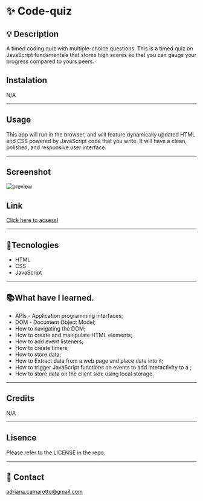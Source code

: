 # ✨  Code-quiz

## 💡 Description

A timed coding quiz with multiple-choice questions. This is a timed quiz on JavaScript fundamentals that stores high scores so that you can gauge your progress compared to yours peers.

## Instalation

N/A

---

## Usage

This app will run in the browser, and will feature dynamically updated HTML and CSS powered by JavaScript code that you write. It will have a clean, polished, and responsive user interface.

---

## Screenshot

![preview](https://xxxxxxxxxxxxxxxxxxxxxxxxxxxxxxxxxxxxxxxxxxxxxpng)
## Link

[Click here to acsess!]( https://adriana-camarotto.github.io/xxxxxxxxxxxxxxxxxxxxxxxxxxxxxxxxxxxxxxxxxxxxxxx/)

---

## 🚀Tecnologies

- HTML
- CSS
- JavaScript

---

## 📚What have I learned.

 
- APIs - Application programming interfaces;
- DOM - Document Object Model;
- How to navigating the DOM;
- How to create and manipulate HTML elements;
- How to add event listeners;
- How to create timers;
- How to store data;
- How to Extract data from a web page and place data into it;
- How to trigger JavaScript functions on events to add interactivity to a ;
- How to store data on the client side using local storage.

---

## Credits

N/A

---

## Lisence

Please refer to the LICENSE in the repo.

---

## 📧 Contact

adriana.camarotto@gmail.com

